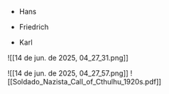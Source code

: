 
- Hans
    
- Friedrich
    
- Karl


![[14 de jun. de 2025, 04_27_31.png]]


![[14 de jun. de 2025, 04_27_57.png]]
![[Soldado_Nazista_Call_of_Cthulhu_1920s.pdf]]

